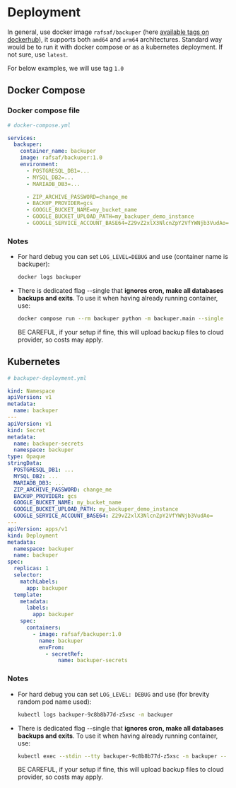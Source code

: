 # Deployment

In general, use docker image `rafsaf/backuper` (here [available tags on dockerhub](https://hub.docker.com/r/rafsaf/backuper/tags)), it supports both `amd64` and `arm64` architectures. Standard way would be to run it with docker compose or as a kubernetes deployment. If not sure, use `latest`.

For below examples, we will use tag `1.0`

## Docker Compose

### Docker compose file

```yml
# docker-compose.yml

services:
  backuper:
    container_name: backuper
    image: rafsaf/backuper:1.0
    environment:
      - POSTGRESQL_DB1=...
      - MYSQL_DB2=...
      - MARIADB_DB3=...

      - ZIP_ARCHIVE_PASSWORD=change_me
      - BACKUP_PROVIDER=gcs
      - GOOGLE_BUCKET_NAME=my_bucket_name
      - GOOGLE_BUCKET_UPLOAD_PATH=my_backuper_demo_instance
      - GOOGLE_SERVICE_ACCOUNT_BASE64=Z29vZ2xlX3NlcnZpY2VfYWNjb3VudAo=
```

### Notes

- For hard debug you can set `LOG_LEVEL=DEBUG` and use (container name is backuper):
  ```bash
  docker logs backuper
  ```
- There is dedicated flag --single that **ignores cron, make all databases backups and exits**. To use it when having already running container, use:
  ```bash
  docker compose run --rm backuper python -m backuper.main --single
  ```
  BE CAREFUL, if your setup if fine, this will upload backup files to cloud provider, so costs may apply.

## Kubernetes

```yml
# backuper-deployment.yml

kind: Namespace
apiVersion: v1
metadata:
  name: backuper
---
apiVersion: v1
kind: Secret
metadata:
  name: backuper-secrets
  namespace: backuper
type: Opaque
stringData:
  POSTGRESQL_DB1: ...
  MYSQL_DB2: ...
  MARIADB_DB3: ...
  ZIP_ARCHIVE_PASSWORD: change_me
  BACKUP_PROVIDER: gcs
  GOOGLE_BUCKET_NAME: my_bucket_name
  GOOGLE_BUCKET_UPLOAD_PATH: my_backuper_demo_instance
  GOOGLE_SERVICE_ACCOUNT_BASE64: Z29vZ2xlX3NlcnZpY2VfYWNjb3VudAo=
---
apiVersion: apps/v1
kind: Deployment
metadata:
  namespace: backuper
  name: backuper
spec:
  replicas: 1
  selector:
    matchLabels:
      app: backuper
  template:
    metadata:
      labels:
        app: backuper
    spec:
      containers:
        - image: rafsaf/backuper:1.0
          name: backuper
          envFrom:
            - secretRef:
                name: backuper-secrets
```

### Notes

- For hard debug you can set `LOG_LEVEL: DEBUG` and use (for brevity random pod name used):
  ```bash
  kubectl logs backuper-9c8b8b77d-z5xsc -n backuper
  ```
- There is dedicated flag --single that **ignores cron, make all databases backups and exits**. To use it when having already running container, use:
  ```bash
  kubectl exec --stdin --tty backuper-9c8b8b77d-z5xsc -n backuper -- runuser -u backuper -- python -m backuper.main --single
  ``` 
  BE CAREFUL, if your setup if fine, this will upload backup files to cloud provider, so costs may apply.

<br>
<br>